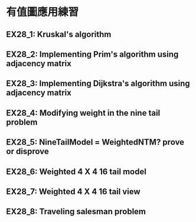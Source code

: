 # 有值圖應用練習

## EX28_1: Kruskal's algorithm
## EX28_2: Implementing Prim's algorithm using adjacency matrix
## EX28_3: Implementing Dijkstra's algorithm using adjacency matrix
## EX28_4: Modifying weight in the nine tail problem
## EX28_5: NineTailModel = WeightedNTM? prove or disprove
## EX28_6: Weighted 4 X 4 16 tail model
## EX28_7: Weighted 4 X 4 16 tail view
## EX28_8: Traveling salesman problem
